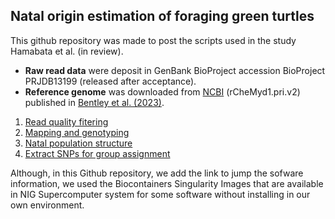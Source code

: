 ##  Natal origin estimation of foraging green turtles

This github repository was made to post the scripts used in the study Hamabata et al. (in review).



- **Raw read data** were deposit in GenBank BioProject accession BioProject PRJDB13199 (released after acceptance).
- **Reference genome** was downloaded from [NCBI](https://www.ncbi.nlm.nih.gov/assembly/GCF_015237465.2#/st) (rCheMyd1.pri.v2) published in [Bentley et al. (2023)]().



1. [Read quality fitering](https://github.com/tmkhmbt/foraging_turtle_group_assignment/blob/main/read_quality_filtering.md)
2. [Mapping and genotyping](https://github.com/tmkhmbt/foraging_turtle_group_assignment/blob/main/mapping_and_bam_creat.md)
3. [Natal population structure](https://github.com/tmkhmbt/foraging_turtle_group_assignment/blob/main/Population%20structure.md)
4. [Extract SNPs for group assignment](https://github.com/tmkhmbt/foraging_turtle_group_assignment/blob/main/Extract%20SNPs%20for%20group%20assignment.md)

Although, in this Github repository, we add the link to jump the sofware information, we used the Biocontainers Singularity Images that are available in NIG Supercomputer system for some software without installing in our own environment. 
